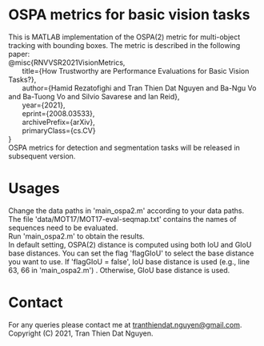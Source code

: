 # OSPA metrics for basic vision tasks
This is MATLAB implementation of the OSPA(2) metric for multi-object tracking with bounding boxes. The metric is described in the following paper: \
@misc{RNVVSR2021VisionMetrics, \
     &nbsp;&nbsp;&nbsp;&nbsp;&nbsp;&nbsp; title={How Trustworthy are Performance Evaluations for Basic Vision Tasks?}, \
     &nbsp;&nbsp;&nbsp;&nbsp;&nbsp;&nbsp; author={Hamid Rezatofighi and Tran Thien Dat Nguyen and Ba-Ngu Vo and Ba-Tuong Vo and Silvio Savarese and Ian Reid}, \
     &nbsp;&nbsp;&nbsp;&nbsp;&nbsp;&nbsp; year={2021}, \
     &nbsp;&nbsp;&nbsp;&nbsp;&nbsp;&nbsp; eprint={2008.03533}, \
     &nbsp;&nbsp;&nbsp;&nbsp;&nbsp;&nbsp; archivePrefix={arXiv}, \
     &nbsp;&nbsp;&nbsp;&nbsp;&nbsp;&nbsp; primaryClass={cs.CV} \
} \
OSPA metrics for detection and segmentation tasks will be released in subsequent version.
# Usages
Change the data paths in 'main_ospa2.m' according to your data paths. \
The file 'data/MOT17/MOT17-eval-seqmap.txt' contains the names of sequences need to be evaluated. \
Run 'main_ospa2.m' to obtain the results. \
In default setting, OSPA(2) distance is computed using both IoU and GIoU base distances. You can set the flag 'flagGIoU' to select the base distance you want to use. If 'flagGIoU = false', IoU base distance is used (e.g., line 63, 66 in 'main_ospa2.m') . Otherwise, GIoU base distance is used.
# Contact
For any queries please contact me at tranthiendat.nguyen@gmail.com.\
Copyright (C) 2021, Tran Thien Dat Nguyen.
